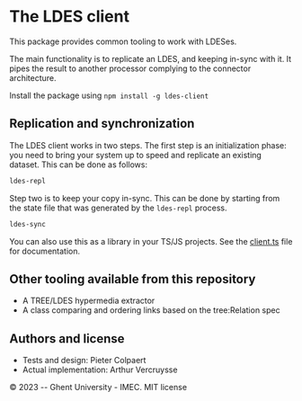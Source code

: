 # The LDES client

This package provides common tooling to work with LDESes.

The main functionality is to replicate an LDES, and keeping in-sync with it. It pipes the result to another processor complying to the connector architecture.

Install the package using `npm install -g ldes-client`

## Replication and synchronization

The LDES client works in two steps. The first step is an initialization phase: you need to bring your system up to speed and replicate an existing dataset. This can be done as follows:

```bash
ldes-repl
```

Step two is to keep your copy in-sync. This can be done by starting from the state file that was generated by the `ldes-repl` process.

```bash
ldes-sync
```

You can also use this as a library in your TS/JS projects. See the [client.ts](lib/client.ts) file for documentation.

## Other tooling available from this repository

 * A TREE/LDES hypermedia extractor
 * A class comparing and ordering links based on the tree:Relation spec


## Authors and license

 - Tests and design: Pieter Colpaert
 - Actual implementation: Arthur Vercruysse

© 2023 -- Ghent University - IMEC. MIT license